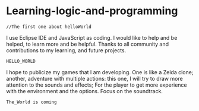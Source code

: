 # Learning-logic-and-programming
	
	//The first one about helloWorld
	
I use Eclipse IDE and JavaScript as coding.
I would like to help and be helped,
to learn more and be helpful.
Thanks to all community and contributions to my learning,
and future projects.

	HELLO_WORLD

I hope to publicize my games that I am developing.
One is like a Zelda clone;
another, adventure with multiple actions:
this one, I will try to draw more attention to the sounds and effects;
For the player to get more experience with the environment and the options.
Focus on the soundtrack.

	The_World is coming
